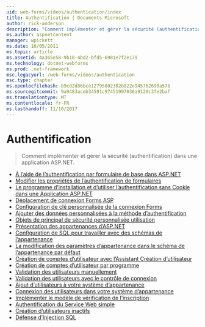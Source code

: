```yaml
---
uid: web-forms/videos/authentication/index
title: Authentification | Documents Microsoft
author: rick-anderson
description: "Comment implémenter et gérer la sécurité (authentification) dans une application ASP.NET."
ms.author: aspnetcontent
manager: wpickett
ms.date: 10/05/2011
ms.topic: article
ms.assetid: 4a365e58-9b18-4bd2-bfd5-6981e7f2e179
ms.technology: dotnet-webforms
ms.prod: .net-framework
msc.legacyurl: /web-forms/videos/authentication
msc.type: chapter
ms.openlocfilehash: b9cd2d86bce12795802302b822e945762690a57b
ms.sourcegitcommit: 9a9483aceb34591c97451997036a9120c3fe2baf
ms.translationtype: MT
ms.contentlocale: fr-FR
ms.lasthandoff: 11/10/2017
---
```

<a name="authentication"></a>Authentification
====================
> Comment implémenter et gérer la sécurité (authentification) dans une application ASP.NET.


- [À l’aide de l’authentification par formulaire de base dans ASP.NET](using-basic-forms-authentication-in-aspnet.md)
- [Modifier les propriétés de l’authentification de formulaires](how-to-change-the-forms-authentication-properties.md)
- [Le programme d’installation et d’utiliser l’authentification sans Cookie dans une Application ASP.NET](how-to-setup-and-use-cookie-less-authentication-in-an-aspnet-application.md)
- [Déplacement de connexion Forms ASP](asp-forms-login-relocation.md)
- [Configuration de clé personnalisée de la connexion Forms](forms-login-custom-key-configuration.md)
- [Ajouter des données personnalisées à la méthode d’authentification](add-custom-data-to-the-authentication-method.md)
- [Objets de principal de sécurité personnalisée utilisation](use-custom-principal-objects.md)
- [Présentation des appartenances d’ASP.NET](understanding-aspnet-memberships.md)
- [Configuration de SQL pour travailler avec des schémas de l’appartenance](configuring-sql-to-work-with-membership-schemas.md)
- [La modification des paramètres d’appartenance dans le schéma de l’appartenance par défaut](changing-membership-settings-in-the-default-membership-schema.md)
- [Création de comptes d’utilisateur avec l’Assistant Création d’utilisateur](creating-user-accounts-with-the-create-user-wizard.md)
- [Création de comptes d’utilisateur par programme](creating-user-accounts-programmatically.md)
- [Validation des utilisateurs manuellement](validating-users-manually.md)
- [Validation des utilisateurs avec le contrôle de connexion](validating-users-with-the-login-control.md)
- [Ajout d’utilisateurs à votre système d’appartenance](adding-users-to-your-membership-system.md)
- [Connexion des utilisateurs dans votre système d’appartenance](logging-users-into-your-membership-system.md)
- [Implémenter le modèle de vérification de l’inscription](implement-the-registration-verification-pattern.md)
- [Authentification du Service Web simple](simple-web-service-authentication.md)
- [Création d’utilisateurs inactifs](creating-inactive-users.md)
- [Défense d’Injection SQL](sql-injection-defense.md)
